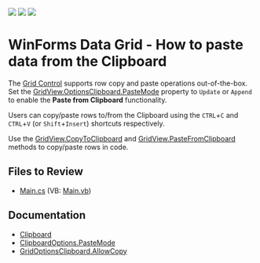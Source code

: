 <!-- default badges list -->
![](https://img.shields.io/endpoint?url=https://codecentral.devexpress.com/api/v1/VersionRange/128629823/17.2.3%2B)
[![](https://img.shields.io/badge/Open_in_DevExpress_Support_Center-FF7200?style=flat-square&logo=DevExpress&logoColor=white)](https://supportcenter.devexpress.com/ticket/details/E831)
[![](https://img.shields.io/badge/📖_How_to_use_DevExpress_Examples-e9f6fc?style=flat-square)](https://docs.devexpress.com/GeneralInformation/403183)
<!-- default badges end -->

# WinForms Data Grid - How to paste data from the Clipboard

The [Grid Control](https://docs.devexpress.com/WindowsForms/3455/controls-and-libraries/data-grid) supports row copy and paste operations out-of-the-box. Set the [GridView.OptionsClipboard.PasteMode](https://docs.devexpress.com/CoreLibraries/DevExpress.Export.ClipboardOptions.PasteMode) property to `Update` or `Append` to enable the **Paste from Clipboard** functionality.

Users can copy/paste rows to/from the Clipboard using the `CTRL`+`C` and `CTRL`+`V` (or `Shift`+`Insert`) shortcuts respectively.

Use the [GridView.CopyToClipboard](https://docs.devexpress.com/WindowsForms/DevExpress.XtraGrid.Views.Base.BaseView.CopyToClipboard) and [GridView.PasteFromClipboard](https://docs.devexpress.com/WindowsForms/DevExpress.XtraGrid.Views.Grid.GridView.PasteFromClipboard) methods to copy/paste rows in code.

<!-- default file list -->
## Files to Review
* [Main.cs](./CS/Main.cs) (VB: [Main.vb](./VB/Main.vb))

<!-- default file list end -->

## Documentation
- [Clipboard](https://docs.devexpress.com/WindowsForms/114874/common-features/clipboard)
- [ClipboardOptions.PasteMode](https://docs.devexpress.com/CoreLibraries/DevExpress.Export.ClipboardOptions.PasteMode)
- [GridOptionsClipboard.AllowCopy](https://docs.devexpress.com/WindowsForms/DevExpress.XtraGrid.Views.Grid.GridOptionsClipboard.AllowCopy)
